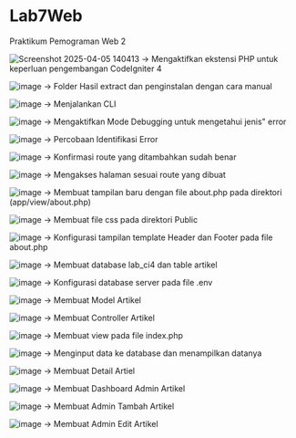 # Lab7Web
Praktikum Pemograman Web 2

![Screenshot 2025-04-05 140413](https://github.com/user-attachments/assets/19adc134-d8b1-4812-8bec-8c582a2fd235)
-> Mengaktifkan ekstensi PHP untuk keperluan pengembangan CodeIgniter 4

![image](https://github.com/user-attachments/assets/6c8343e6-eb53-4488-b671-49121ee9d5c0)
-> Folder Hasil extract dan penginstalan dengan cara manual

![image](https://github.com/user-attachments/assets/e3894eab-0a64-4208-a3d3-348a784b2c0f)
-> Menjalankan CLI

![image](https://github.com/user-attachments/assets/6dc84c66-38df-4c6f-be8f-385a1e2ec6a5)
-> Mengaktifkan Mode Debugging untuk mengetahui jenis" error

![image](https://github.com/user-attachments/assets/662c340e-1d94-48fb-9fef-dc498b9909d9)
-> Percobaan Identifikasi Error

![image](https://github.com/user-attachments/assets/5a51a5cb-e919-4f62-baec-6f0207bb453a)
-> Konfirmasi route yang ditambahkan sudah benar

![image](https://github.com/user-attachments/assets/b0f44973-65c0-4e4a-af3c-2d4da6f8d923)
-> Mengakses halaman sesuai route yang dibuat

![image](https://github.com/user-attachments/assets/a49a308d-8636-4e79-8387-aa927aed5f2a)
-> Membuat tampilan baru dengan file about.php pada direktori (app/view/about.php)

![image](https://github.com/user-attachments/assets/22a51cd2-898b-4a92-934e-140631ebf49c)
-> Membuat file css pada direktori Public

![image](https://github.com/user-attachments/assets/e91fd2c5-afc4-4b30-9fa7-25fc5a62db4a)
-> Konfigurasi tampilan template Header dan Footer pada file about.php

![image](https://github.com/user-attachments/assets/ebd3b643-cb18-4c45-b708-80da7dbf7052)
-> Membuat database lab_ci4 dan table artikel

![image](https://github.com/user-attachments/assets/e0c474eb-2885-4dbd-9a43-88af476a2680)
-> Konfigurasi database server pada file .env

![image](https://github.com/user-attachments/assets/2f96666e-0137-44ff-94d8-5d08c60cbb5c)
-> Membuat Model Artikel


![image](https://github.com/user-attachments/assets/9e135fef-31f8-4fa0-82f6-b69d81834f2c)
-> Membuat Controller Artikel


![image](https://github.com/user-attachments/assets/c7c2322f-742b-4e4c-b776-ba39822152a2)
-> Membuat view pada file index.php


![image](https://github.com/user-attachments/assets/1b675f21-bc06-4377-bc23-ae5873995b07)
-> Menginput data ke database dan menampilkan datanya


![image](https://github.com/user-attachments/assets/53b77c3f-ad77-40f4-ba0f-6138ba4b865c)
-> Membuat Detail Artiel


![image](https://github.com/user-attachments/assets/3f9f93fe-cf33-45fd-bad6-3749832fd3d9)
-> Membuat Dashboard Admin Artikel


![image](https://github.com/user-attachments/assets/5a9fb430-7884-4dc9-bd03-bd672c3d422d)
-> Membuat Admin Tambah Artikel


![image](https://github.com/user-attachments/assets/2974ad08-209f-4d64-9a15-2bf9ec667d57)
-> Membuat Admin Edit Artikel

